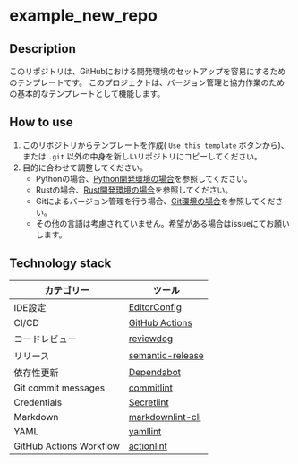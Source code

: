 # example_new_repo

## Description

このリポジトリは、GitHubにおける開発環境のセットアップを容易にするためのテンプレートです。
このプロジェクトは、バージョン管理と協力作業のための基本的なテンプレートとして機能します。

## How to use

1. このリポジトリからテンプレートを作成( `Use this template` ボタンから)、
または `.git` 以外の中身を新しいリポジトリにコピーしてください。
1. 目的に合わせて調整してください。
    - Pythonの場合、[Python開発環境の場合](python/template.md)を参照してください。
    - Rustの場合、[Rust開発環境の場合](rust/template.md)を参照してください。
    - Gitによるバージョン管理を行う場合、[Git環境の場合](git/template.md)を参照してください。
    - その他の言語は考慮されていません。希望がある場合はissueにてお願いします。

## Technology stack

| カテゴリー | ツール |
| --- | --- |
| IDE設定 | [EditorConfig](https://editorconfig.org/) |
| CI/CD | [GitHub Actions](https://github.com/features/actions) |
| コードレビュー | [reviewdog](https://github.com/reviewdog/reviewdog) |
| リリース | [semantic-release](https://semantic-release.gitbook.io/semantic-release/) |
| 依存性更新 | [Dependabot](https://docs.github.com/ja/code-security/dependabot) |
| Git commit messages | [commitlint](https://commitlint.js.org/) |
| Credentials | [Secretlint](https://github.com/secretlint/secretlint) |
| Markdown | [markdownlint-cli](https://github.com/igorshubovych/markdownlint-cli) |
| YAML | [yamllint](https://yamllint.readthedocs.io/) |
| GitHub Actions Workflow | [actionlint](https://github.com/rhysd/actionlint) |
